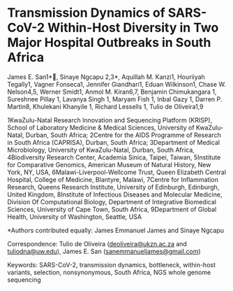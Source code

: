 # Transmission Dynamics of SARS-CoV-2 Within-Host Diversity in Two Major Hospital Outbreaks in South Africa
James E. San1*, Sinaye Ngcapu 2,3*, Aquillah M. Kanzi1, Houriiyah Tegally1, Vagner Fonseca1, Jennifer Giandhari1, Eduan Wilkinson1, Chase W. Nelson4,5, Werner Smidt1, Anmol M. Kiran6,7, Benjamin Chimukangara 1, Sureshnee Pillay 1, Lavanya Singh 1, Maryam Fish 1, Inbal Gazy 1, Darren P. Martin8, Khulekani Khanyile 1, Richard Lessells 1, Tulio de Oliveira1,9

1KwaZulu-Natal Research Innovation and Sequencing Platform (KRISP), School of Laboratory Medicine & Medical Sciences, University of KwaZulu- Natal, Durban, South Africa; 2Centre for the AIDS Programme of Research in South Africa (CAPRISA), Durban, South Africa; 3Department of Medical Microbiology, University of KwaZulu-Natal, Durban, South Africa, 4Biodiversity Research Center, Academia Sinica, Taipei, Taiwan, 5Institute for Comparative Genomics, American Museum of Natural History, New York, NY, USA, 6Malawi-Liverpool-Wellcome Trust, Queen Elizabeth Central Hospital, College of Medicine, Blantyre, Malawi, 7Centre for Inflammation Research, Queens Research Institute, University of Edinburgh, Edinburgh, United Kingdom, 8Institute of Infectious Diseases and Molecular Medicine, Division Of Computational Biology, Department of Integrative Biomedical Sciences, University of Cape Town, South Africa,  9Department of Global Health, University of Washington, Seattle, USA

*Authors contributed equally: James Emmanuel James and Sinaye Ngcapu

Correspondence: Tulio de Oliveira (deoliveira@ukzn.ac.za and tuliodna@uw.edu), James E. San (sanemmanueljames@gmail.com)

Keywords: SARS-CoV-2, transmission dynamics, bottleneck, within-host variants, selection, nonsynonymous, South Africa, NGS whole genome sequencing
